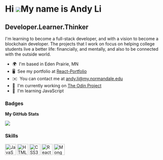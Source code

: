 Hi ![](https://user-images.githubusercontent.com/18350557/176309783-0785949b-9127-417c-8b55-ab5a4333674e.gif)My name is Andy Li
===============================================================================================================================

Developer.Learner.Thinker
-------------------------

I'm learning to become a full-stack developer, and with a vision to become a blockchain developer. The projects that I work on focus on helping college students live a better life: financially, and mentally, and also to be connected with the outside world.

* 🌍  I'm based in Eden Prairie, MN
* 🖥️  See my portfolio at [React-Portfolio](http://olafnub.github.io/React-Portfolio/)
* ✉️  You can contact me at [andy.li@my.normandale.edu](mailto:andy.li@my.normandale.edu)
* 🚀  I'm currently working on [The Odin Project](http://www.theodinproject.com)
* 🧠  I'm learning JavaScript

### Badges

<b>My GitHub Stats</b>

<a href="http://www.github.com/olafnub"><img src="https://github-readme-streak-stats.herokuapp.com/?user=olafnub&stroke=ffffff&background=1c1917&ring=0891b2&fire=0891b2&currStreakNum=ffffff&currStreakLabel=0891b2&sideNums=ffffff&sideLabels=ffffff&dates=ffffff&hide_border=true" /></a>

### Skills


<p align="left">
<a href="https://developer.mozilla.org/en-US/docs/Web/JavaScript" target="_blank" rel="noreferrer"><img src="https://raw.githubusercontent.com/danielcranney/readme-generator/main/public/icons/skills/javascript-colored.svg" width="36" height="36" alt="JavaScript" /></a>
<a href="https://developer.mozilla.org/en-US/docs/Glossary/HTML5" target="_blank" rel="noreferrer"><img src="https://raw.githubusercontent.com/danielcranney/readme-generator/main/public/icons/skills/html5-colored.svg" width="36" height="36" alt="HTML5" /></a>
<a href="https://www.w3.org/TR/CSS/#css" target="_blank" rel="noreferrer"><img src="https://raw.githubusercontent.com/danielcranney/readme-generator/main/public/icons/skills/css3-colored.svg" width="36" height="36" alt="CSS3" /></a>
<a href="https://reactjs.org/" target="_blank" rel="noreferrer"><img src="https://raw.githubusercontent.com/danielcranney/readme-generator/main/public/icons/skills/react-colored.svg" width="36" height="36" alt="React" /></a>
<a href="https://www.mongodb.com/" target="_blank" rel="noreferrer"><img src="https://raw.githubusercontent.com/danielcranney/readme-generator/main/public/icons/skills/mongodb-colored.svg" width="36" height="36" alt="MongoDB" /></a>
</p>
